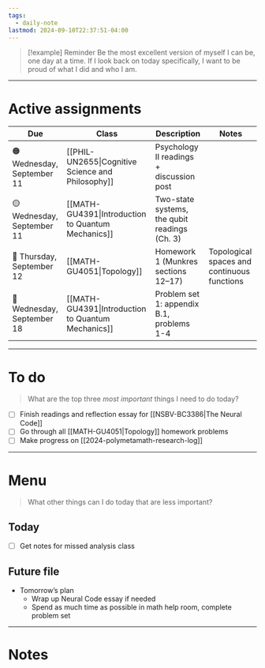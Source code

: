 ```yaml
---
tags:
  - daily-note
lastmod: 2024-09-10T22:37:51-04:00
---
```

>[!example] Reminder
>Be the most excellent version of myself I can be, one day at a time. If I look back on today specifically, I want to be proud of what I did and who I am.

---
# Active assignments

| Due                        | Class                                              | Description                                               | Notes                                                                                                                                                                                   |
| -------------------------- | -------------------------------------------------- | --------------------------------------------------------- | --------------------------------------------------------------------------------------------------------------------------------------------------------------------------------------- |
| 🟠 Wednesday, September 11 | [[PHIL-UN2655\|Cognitive Science and Philosophy]]  | Psychology II readings + discussion post                  |                                                                                                                                                                                         |
| 🟡 Wednesday, September 11 | [[MATH-GU4391\|Introduction to Quantum Mechanics]] | Two-state systems, the qubit readings (Ch. 3)             |                                                                                                                                                                                         |
| 🔴 Thursday, September 12  | [[MATH-GU4051\|Topology]]                          | Homework 1 (Munkres sections 12–17)                       | Topological spaces and continuous functions                                                                                                                                             |
| 🔴 Wednesday, September 18 | [[MATH-GU4391\|Introduction to Quantum Mechanics]] | Problem set 1: appendix B.1, problems 1-4                 |                                                                                                                                                                                         |

---
# To do

> What are the top three *most important* things I need to do today?

- [ ] Finish readings and reflection essay for [[NSBV-BC3386|The Neural Code]]
- [ ] Go through all [[MATH-GU4051|Topology]] homework problems
- [ ] Make progress on [[2024-polymetamath-research-log]]

----
# Menu

> What other things can I do today that are less important?
## Today

- [ ] Get notes for missed analysis class

## Future file

- Tomorrow’s plan
	- Wrap up Neural Code essay if needed
	- Spend as much time as possible in math help room, complete problem set

---
# Notes

